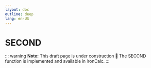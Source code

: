 ```yaml
---
layout: doc
outline: deep
lang: en-US
---
```


# SECOND

::: warning
**Note:** This draft page is under construction 🚧
The SECOND function is implemented and available in IronCalc.
:::